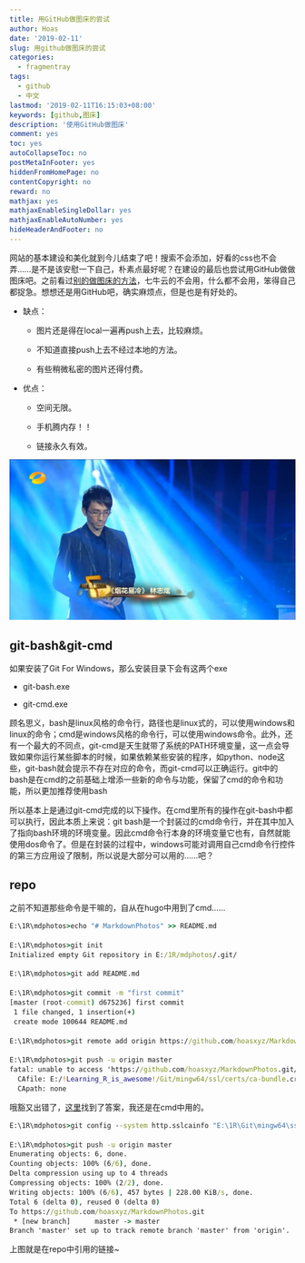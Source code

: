 ```yaml
---
title: 用GitHub做图床的尝试
author: Hoas
date: '2019-02-11'
slug: 用github做图床的尝试
categories:
  - fragmentray
tags:
  - github
  - 中文
lastmod: '2019-02-11T16:15:03+08:00'
keywords: [github,图床]
description: '使用GitHub做图床'
comment: yes
toc: yes
autoCollapseToc: no
postMetaInFooter: yes
hiddenFromHomePage: no
contentCopyright: no
reward: no
mathjax: yes
mathjaxEnableSingleDollar: yes
mathjaxEnableAutoNumber: yes
hideHeaderAndFooter: no
---
```

  
  网站的基本建设和美化就到今儿结束了吧！搜索不会添加，好看的css也不会弄……是不是该安慰一下自己，朴素点最好呢？在建设的最后也尝试用GitHub做做图床吧。之前看过[别的做图床的方法](https://www.zhihu.com/question/21065229)，七牛云的不会用，什么都不会用，笨得自己都捉急。想想还是用GitHub吧，确实麻烦点，但是也是有好处的。
  
* 缺点：
  
  - 图片还是得在local一遍再push上去，比较麻烦。
  
  - 不知道直接push上去不经过本地的方法。
  
  - 有些稍微私密的图片还得付费。
  
* 优点：
  
  - 空间无限。
  
  - 手机腾内存！！
  
  - 链接永久有效。

![林志炫《烟花易冷》](https://github.com/hoasxyz/MarkdownPhotos/raw/master/%E7%82%AB%E7%82%AB/%E7%83%9F%E8%8A%B1%E6%98%93%E5%86%B7.jpg)
<!--more-->

## git-bash&git-cmd

  如果安装了Git For Windows，那么安装目录下会有这两个exe

  - git-bash.exe

  - git-cmd.exe

  顾名思义，bash是linux风格的命令行，路径也是linux式的，可以使用windows和linux的命令；cmd是windows风格的命令行，可以使用windows命令。此外，还有一个最大的不同点，git-cmd是天生就带了系统的PATH环境变量，这一点会导致如果你运行某些脚本的时候，如果依赖某些安装的程序，如python、node这些，git-bash就会提示不存在对应的命令，而git-cmd可以正确运行。git中的bash是在cmd的之前基础上增添一些新的命令与功能，保留了cmd的命令和功能，所以更加推荐使用bash
  
  所以基本上是通过git-cmd完成的以下操作。在cmd里所有的操作在git-bash中都可以执行，因此本质上来说：git bash是一个封装过的cmd命令行，并在其中加入了指向bash环境的环境变量。因此cmd命令行本身的环境变量它也有，自然就能使用dos命令了。但是在封装的过程中，windows可能对调用自己cmd命令行控件的第三方应用设了限制，所以说是大部分可以用的……吧？
  
## repo

  之前不知道那些命令是干嘛的，自从在hugo中用到了cmd……
  
```cmd
E:\1R\mdphotos>echo "# MarkdownPhotos" >> README.md

E:\1R\mdphotos>git init
Initialized empty Git repository in E:/1R/mdphotos/.git/

E:\1R\mdphotos>git add README.md

E:\1R\mdphotos>git commit -m "first commit"
[master (root-commit) d675236] first commit
 1 file changed, 1 insertion(+)
 create mode 100644 README.md

E:\1R\mdphotos>git remote add origin https://github.com/hoasxyz/MarkdownPhotos.git

E:\1R\mdphotos>git push -u origin master
fatal: unable to access 'https://github.com/hoasxyz/MarkdownPhotos.git/': error setting certificate verify locations:
  CAfile: E:/!Learning_R_is_awesome!/Git/mingw64/ssl/certs/ca-bundle.crt
  CApath: none
```
  哦豁又出错了，[这里](https://blog.csdn.net/sdhongjun/article/details/52144253)找到了答案，我还是在cmd中用的。
  
```cmd
E:\1R\mdphotos>git config --system http.sslcainfo "E:\1R\Git\mingw64\ssl\certs\ca-bundle.crt"

E:\1R\mdphotos>git push -u origin master
Enumerating objects: 6, done.
Counting objects: 100% (6/6), done.
Delta compression using up to 4 threads
Compressing objects: 100% (2/2), done.
Writing objects: 100% (6/6), 457 bytes | 228.00 KiB/s, done.
Total 6 (delta 0), reused 0 (delta 0)
To https://github.com/hoasxyz/MarkdownPhotos.git
 * [new branch]      master -> master
Branch 'master' set up to track remote branch 'master' from 'origin'.
```

  上图就是在repo中引用的链接~